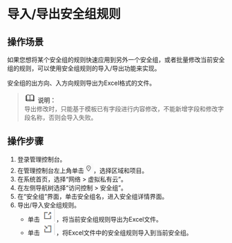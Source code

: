 # 导入/导出安全组规则<a name="vpc_SecurityGroup_0007"></a>

## 操作场景<a name="sb919f19c991141d79a2deb79cec11a15"></a>

如果您想将某个安全组的规则快速应用到另外一个安全组，或者批量修改当前安全组的规则，可以使用安全组规则的导入/导出功能来实现。

安全组的出方向、入方向规则导出为Excel格式的文件。

>![](public_sys-resources/icon-note.gif) **说明：**   
>导出修改时，只能基于模板已有字段进行内容修改，不能新增字段和修改字段名称，否则会导入失败。  

## 操作步骤<a name="s11af639d48c249b7931632bf078259f9"></a>

1.  登录管理控制台。
2.  在管理控制台左上角单击![](figures/icon-region.png)，选择区域和项目。
3.  在系统首页，选择“网络 \> 虚拟私有云”。
4.  在左侧导航树选择“访问控制 \> 安全组”。
5.  在“安全组”界面，单击安全组名，进入安全组详情界面。
6.  导出/导入安全组规则。
    -   单击  ![](figures/icon-export-0.png)  ，将当前安全组规则导出为Excel文件。
    -   单击  ![](figures/icon-import.png)  ，将Excel文件中的安全组规则导入到当前安全组。


